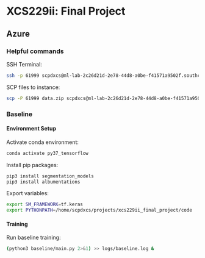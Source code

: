 # XCS229ii: Final Project

## Azure

### Helpful commands

SSH Terminal:
```bash
ssh -p 61999 scpdxcs@ml-lab-2c26d21d-2e78-44d8-a0be-f41571a9502f.southcentralus.cloudapp.azure.com
```

SCP files to instance:
```bash
scp -P 61999 data.zip scpdxcs@ml-lab-2c26d21d-2e78-44d8-a0be-f41571a9502f.southcentralus.cloudapp.azure.com:/home/scpdxcs/projects/xcs229ii_final_project/code/data
```

### Baseline
#### Environment Setup

Activate conda environment:
```bash
conda activate py37_tensorflow
```

Install pip packages:
```bash
pip3 install segmentation_models
pip3 install albumentations
```

Export variables:
```bash
export SM_FRAMEWORK=tf.keras
export PYTHONPATH=/home/scpdxcs/projects/xcs229ii_final_project/code
```

#### Training

Run baseline training:
```bash
(python3 baseline/main.py 2>&1) >> logs/baseline.log &
```
